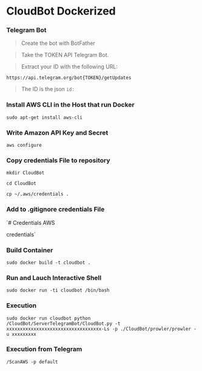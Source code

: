 # CloudBot Dockerized

### Telegram Bot

> Create the bot with BotFather

> Take the TOKEN API Telegram Bot.

> Extract your ID with the following URL: 

`https://api.telegram.org/bot{TOKEN}/getUpdates` 

> The ID is the json `id:`


### Install AWS CLI in the Host that run Docker

`sudo apt-get install aws-cli`


### Write Amazon API Key and Secret

`aws configure`


### Copy credentials File to repository

`mkdir CloudBot`

`cd CloudBot`

`cp ~/.aws/credentials .`

### Add to .gitignore credentials File

`# Credentials AWS

credentials`


### Build Container

`sudo docker build -t cloudbot .`


### Run and Lauch Interactive Shell

`sudo docker run -ti cloudbot /bin/bash`


### Execution
`sudo docker run cloudbot python /CloudBot/ServerTelegramBot/CloudBot.py -t xxxxxxxxxxxxxxxxxxxxxxxxxxxxxxxxxxx-Ls -p ./CloudBot/prowler/prowler -u xxxxxxxxx`


### Execution from Telegram
`/ScanAWS -p default`